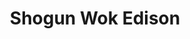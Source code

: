 ---
layout: place
title: Shogun Wok Edison
permalink: /new-jersey/edison/shogun-wok-edison.html
stateAbbr: NJ
stateName: New Jersey
cityName: Edison
seo:
  type: restaurant
  links: null
place_id: ChIJnyhPvGy2w4kRng53c7RlEY0
photos:
  - name: >-
      places/ChIJnyhPvGy2w4kRng53c7RlEY0/photos/AeeoHcKH-FqTuLMyOIes-rSIXQz-2V4BDQqgdRcDCcYFbkKJedJMuERKu1IGxut-TXWyE6KQi1tuS7lmaG4Qsm1vWVUNCwH60UER3gxnesVaAM9yd-20Hk3wqXuuXas0rbBgUxg5sH0SQDb76tT-QzTYQLT6wEzUQRTGQPYDa07IyaVD4CjiO-1heG6U0pJOUyNse6U-8lorGMEmJtwBpfJ2Za3ygvuGLNgIPbzdf6iTTFZmHs9TECMgjpsgpbm1eATsx_KqxUtkJKqSWoZTlRjwz6qA-8vQyOQt16Gi2lqgl7DTdWcH6DQEiwszmo-TwUHtiTvVX1N9J2L30_HNKf-BjOg-_bRzjdPWk6y57YrvQg8lbPzYScHqUlHpd2Rtl_VtyDOz4srwFD5-zHFNVvf0w_hgT1M3eFntM77d7f8nnF1Vow
    widthPx: 4032
    heightPx: 3024
    authorAttributions:
      - displayName: Angela Luo
        uri: https://maps.google.com/maps/contrib/112524065815804160539
        photoUri: >-
          https://lh3.googleusercontent.com/a/ACg8ocIjJSokqU2tBspWyGFgc1hdZEZrbZqyPTXN7KKbVOv8Zsg60w=s100-p-k-no-mo
    flagContentUri: >-
      https://www.google.com/local/imagery/report/?cb_client=maps_api_places.places_api&image_key=!1e10!2sCIHM0ogKEICAgICdo7_8Gw&hl=en-US
    googleMapsUri: >-
      https://www.google.com/maps/place//data=!3m4!1e2!3m2!1sCIHM0ogKEICAgICdo7_8Gw!2e10!4m2!3m1!1s0x89c3b66cbc4f289f:0x8d1165b473770e9e
  - name: >-
      places/ChIJnyhPvGy2w4kRng53c7RlEY0/photos/AeeoHcJ2LPyXiDcv_nyJoL062oLCtDqdbgpq8JBsMS3fKBfItLYV_HeIw_vhCQKtWnmYLF247SNItd5bvpQpbZczZSA8rndrtZLtldtVC1xOVBEErCi8csYbfXQKrj8NvtmkxMA6X0YmZ70N_I3FAO_gzczA3vw4wZ09xfqCuOL2X0vk0RkNY4bUvv6ZY2d3Ru-0rz8FugCZwKkqlwr9zu0nEhVxybPZMa1c4kZ16e98TsIj8HXJvT1lICC_8idcvx9em6ddz9rGwAGLxQW1gXBZhpaZivJjrSlHd9-iv4lDtIBf69HZE_oz3IKGVBvGHPYMoEzCiprbL-X1_Th4VSTN3nmXcQK_MOfyd-mAOtLMiN_F21rsb6RSrzJPEtEqNEPWsHHSfWD_OzENTQAN1TtOd693vl1MhZdeOzjh7YBA0IzkzKkS
    widthPx: 4032
    heightPx: 3024
    authorAttributions:
      - displayName: yaxin chen
        uri: https://maps.google.com/maps/contrib/115287425017088656667
        photoUri: >-
          https://lh3.googleusercontent.com/a/ACg8ocK_VFLwHnBS_lgiJzxpdLYJ8JoF1t86QpmLojHrB10IHrMSTw=s100-p-k-no-mo
    flagContentUri: >-
      https://www.google.com/local/imagery/report/?cb_client=maps_api_places.places_api&image_key=!1e10!2sCIHM0ogKEICAgID9xqa4zwE&hl=en-US
    googleMapsUri: >-
      https://www.google.com/maps/place//data=!3m4!1e2!3m2!1sCIHM0ogKEICAgID9xqa4zwE!2e10!4m2!3m1!1s0x89c3b66cbc4f289f:0x8d1165b473770e9e
  - name: >-
      places/ChIJnyhPvGy2w4kRng53c7RlEY0/photos/AeeoHcIvHqrVOMojzKgjF489BsAFZqLi5ZEpsreT0Ioub0QeLYZJ5Yy30DxaUteOJQUH-UTL3sg8gXL4MzxOrg4I1W4umwiEuINaCW5OJhBSuTjDZmeBzGTulXwtGmDOWE4p9LPsYCaLtgOz9gYjJOrUO-OYTQQ_eHMm4Q0ZqUvtMtNZy1qdWPjgkmmf8-vCnmXu61NQpK5IimYZdugMAd52IhTJ5KBddN-5lcho28Ts9lIKVj4n_cbGsYmjQ0Y8lGB5ZW-ynYYlEODqF_vg6872rNIKRqVXsiqwCBhksHxwbho08Upi0NcKe13Cc9F4_6ieQixY3d7DprtDeFLu8SOh0GiyGRutRJ3b9wDhex0WU0c8DfCsu2EAFOdaYE0Od9SqSmByODNlu2-TKjfVkTaywWkm9_bA52_aHL1oLG_juJlsXUPJ
    widthPx: 4032
    heightPx: 3024
    authorAttributions:
      - displayName: minh phanh
        uri: https://maps.google.com/maps/contrib/114037121680115854554
        photoUri: >-
          https://lh3.googleusercontent.com/a/ACg8ocKH56f39-k7CoWBxMaUa5hTY4RQWOnPMZB1-2b96o0XXwA5NA=s100-p-k-no-mo
    flagContentUri: >-
      https://www.google.com/local/imagery/report/?cb_client=maps_api_places.places_api&image_key=!1e10!2sCIHM0ogKEICAgICDpL_-iAE&hl=en-US
    googleMapsUri: >-
      https://www.google.com/maps/place//data=!3m4!1e2!3m2!1sCIHM0ogKEICAgICDpL_-iAE!2e10!4m2!3m1!1s0x89c3b66cbc4f289f:0x8d1165b473770e9e
  - name: >-
      places/ChIJnyhPvGy2w4kRng53c7RlEY0/photos/AeeoHcK-GCz4VxFivZ_NWvYOsjz4sRK_N8vs5HniJgWUo1RrpQfJXJOFTtjPaxmDVxVdw3TOmLfPftmUUHoWRkdoBne5ERSAQLlAtvy7BcphGrXv-UvPVVP5OwBh8C1p9MB9JyeizIIoYXFyp7bsaqKJZ-rDDwd46gAwjUmn07UEWOPLtqedSirFaZDFPz4wjC9Kpm_6wClRFWDWVwnizRY2NPdkb2UoE8oiyssDIo_UVtlTjPYk5iHc1oCq5nhDuNOLQh127oIgdD2RRO-ODo_ndASpRL0u0S-RYu7Vl0JrFanmA_-dF3ESnJZUhaIgROVSK7TLnjhPMH4du0Sbn58mnDB3WoZEBB5VAb7NjjZIFLZ9hHdakB1mOOMYI65K4EBVsNGHmRpg_pTRVKZkLVeGAFEBuNDvB2giIHNUMLCDh4sPvVPJ
    widthPx: 4032
    heightPx: 3024
    authorAttributions:
      - displayName: Angela Luo
        uri: https://maps.google.com/maps/contrib/115272119996465579405
        photoUri: >-
          https://lh3.googleusercontent.com/a-/ALV-UjUGVOELFbXYymvdLK9Q--qS7rLuWkX6OE3O8n0NH8dn5ZCbdxHQ=s100-p-k-no-mo
    flagContentUri: >-
      https://www.google.com/local/imagery/report/?cb_client=maps_api_places.places_api&image_key=!1e10!2sCIHM0ogKEICAgIDDyKKDyQE&hl=en-US
    googleMapsUri: >-
      https://www.google.com/maps/place//data=!3m4!1e2!3m2!1sCIHM0ogKEICAgIDDyKKDyQE!2e10!4m2!3m1!1s0x89c3b66cbc4f289f:0x8d1165b473770e9e
  - name: >-
      places/ChIJnyhPvGy2w4kRng53c7RlEY0/photos/AeeoHcIG1_MHI3iZPQwQ_4Ati2qEfEZcXKS6x12WdpCM-Si57FK0bS4BSdVOG3gjf0D64QniLp3nvUmAzZwXJaWgrxzbWKwwbvM4E7FVHxGDzQv8TbHAqPnWoUQyzG9o3NBUxFiTTAkcdVe_sHbGtv8GnvekJ6dz5ekGWj4y3G_UD4SN1KXcJnikusYh3R-YOeNjfbmMjsukpDKqfCzRhZxRW31cYGVg-eHx_skbAfnloH19IunKwD2Cy8xtw7jxES8OljdUTlB5-F7SnzsrFJKsQJ2MampyXP5EY1B-U4d8hBp8lM9iO_I5LyzeFM2PSqBFoCnWFporxNsOCCE9z6QAfGzF6TEUb1CbrPJQqVrkqVueu7qHM6gRuV6gCh928Jb4KNg4vm2SUzUBWN2gQ92u718YTEnygPDEV1hFhkyyY30
    widthPx: 3024
    heightPx: 4032
    authorAttributions:
      - displayName: RICARDO DIAZ
        uri: https://maps.google.com/maps/contrib/102508347900173319234
        photoUri: >-
          https://lh3.googleusercontent.com/a-/ALV-UjUtRfe1Y8XsXP_jkQzVAA6EsPsYOPWeSvQ33b_FGrM-Dp50g6OWkQ=s100-p-k-no-mo
    flagContentUri: >-
      https://www.google.com/local/imagery/report/?cb_client=maps_api_places.places_api&image_key=!1e10!2sCIHM0ogKEICAgIDcopmoVQ&hl=en-US
    googleMapsUri: >-
      https://www.google.com/maps/place//data=!3m4!1e2!3m2!1sCIHM0ogKEICAgIDcopmoVQ!2e10!4m2!3m1!1s0x89c3b66cbc4f289f:0x8d1165b473770e9e
  - name: >-
      places/ChIJnyhPvGy2w4kRng53c7RlEY0/photos/AeeoHcKPqvaxSBEoqn2olPYpe0WjotMyQw6HwSVK4qTYUDbcbGregC2G197vyr3C6LiPDcHpeWdPXdRmlBVwVtAKIcHzyXyueHxlyvd5BcXgYpFGDz4C-e9kAy9SE0aDoGG-IB3VnMkPkOOvQvNuRsD2imDTt2gHuKJKtHSdgL9bsFBNHxdyCNKp3GWOnLfMx4GCq_wfdPSINgRHofEIQObdpCt5Ox5qIgGGYQJzMOOajSQgKBu1ijNi4kgwf0fwtyNn5pGzGHNJL3do1pItb_X3X7NKAvICBa5gPyD4hvKBwDcXhLPRj8jXWyvV2P8w8ZF37uqpK9yNHgSmzQk0Hkxyibv_3mSIS8YAQT4U-Vs5Dg7gatAZkxRENFhsOlwojJgqatrfkviRYC4UQ_artt-19tEYRF3nR-25jLdtZaLNl6fwJSseM0DPHemsaDbwZ06r
    widthPx: 3024
    heightPx: 4032
    authorAttributions:
      - displayName: Rachael Chin
        uri: https://maps.google.com/maps/contrib/107965972665601840670
        photoUri: >-
          https://lh3.googleusercontent.com/a/ACg8ocIihSRpFuc6FeQfGc0ty2YPcHem5Yam-8E5JU1mxlP1lUNe=s100-p-k-no-mo
    flagContentUri: >-
      https://www.google.com/local/imagery/report/?cb_client=maps_api_places.places_api&image_key=!1e10!2sCIABIhADycKzfSsoN2ftsPYAAHOQ&hl=en-US
    googleMapsUri: >-
      https://www.google.com/maps/place//data=!3m4!1e2!3m2!1sCIABIhADycKzfSsoN2ftsPYAAHOQ!2e10!4m2!3m1!1s0x89c3b66cbc4f289f:0x8d1165b473770e9e
  - name: >-
      places/ChIJnyhPvGy2w4kRng53c7RlEY0/photos/AeeoHcKMlZiFBdN5U9binm7AFxL9dinj57R_a28mku8iu6bemIi1ptdOf1CEaVfO4yxXPw0iNwAdFgyW91A1gAQ5rlht6dffRJv27x2vtbXZMNOez-pxyAQZEykVzB-jxddxPYFo9Hn5udmgaPWQI84aXq-xOdERJIZD5yHuVkm_BWagdnhb9xay4Zc_LH-ML_IjLzyqEs2dUWCsGXNfGKBfRhsA3MCEgJpfQWVm4-zRDOk7hlTMALdBp9bE6Xno2rZ1tNRp6wRgYJyPYn6yVbwulKKviOHNTf_pIv4PCn754MxS4PqpztwqcbMjBJdFKTfjFZF2iRETaYLTxOxSKHkVd5bCUIR8kpCQRvvW0eLylN1A4BmsaH69qmBRX0TZBVJnHMlOlvEo-hnxzpBmYU8NgksoeyO6XeMNwol4CW-RDX9Fdw
    widthPx: 4032
    heightPx: 3024
    authorAttributions:
      - displayName: Angela Luo
        uri: https://maps.google.com/maps/contrib/112524065815804160539
        photoUri: >-
          https://lh3.googleusercontent.com/a/ACg8ocIjJSokqU2tBspWyGFgc1hdZEZrbZqyPTXN7KKbVOv8Zsg60w=s100-p-k-no-mo
    flagContentUri: >-
      https://www.google.com/local/imagery/report/?cb_client=maps_api_places.places_api&image_key=!1e10!2sCIHM0ogKEICAgICdo7_8Ww&hl=en-US
    googleMapsUri: >-
      https://www.google.com/maps/place//data=!3m4!1e2!3m2!1sCIHM0ogKEICAgICdo7_8Ww!2e10!4m2!3m1!1s0x89c3b66cbc4f289f:0x8d1165b473770e9e
  - name: >-
      places/ChIJnyhPvGy2w4kRng53c7RlEY0/photos/AeeoHcKbyILe6M-AzRJMmbIDGgpoeylOWa9r1n94JaMPTYsCjXlskb_TAhnvMSdjOBHbWCjPneJN_csPQ_7GZjoYDKQY9wPiDOvW7xsIZABd9vWUwjdGxvWDdTOXo1jxJlmo1jckahIlDLdH1E7D-HL7HgUFR4usixvpWibanXnYqo1cvX87tjwGFAEG6U0j24gDhAiPLx0ka6Rx_4LuFBQpCz39xCt_7QLF-p7pc4Z1WUAKmLohrGBXR4FWwahGUcmnu7P_1BbjvRLLdSsRV0WO2AIHnUjFfDNL93Hc-g5Yw1S5wUNGvTwpvKlHGMJeK4fmJ24kHj8LrXq_iTXl87mgt75JIy7kboOldOjQOOazjtOV8LwipCOjEFnOrHzkNliEJaMHcBNWe4i2N2TMn4gGS44SaG_ghlGrosN6YTnh9fBvfAE
    widthPx: 3024
    heightPx: 4032
    authorAttributions:
      - displayName: RICARDO DIAZ
        uri: https://maps.google.com/maps/contrib/102508347900173319234
        photoUri: >-
          https://lh3.googleusercontent.com/a-/ALV-UjUtRfe1Y8XsXP_jkQzVAA6EsPsYOPWeSvQ33b_FGrM-Dp50g6OWkQ=s100-p-k-no-mo
    flagContentUri: >-
      https://www.google.com/local/imagery/report/?cb_client=maps_api_places.places_api&image_key=!1e10!2sCIHM0ogKEICAgID8w9yRiQE&hl=en-US
    googleMapsUri: >-
      https://www.google.com/maps/place//data=!3m4!1e2!3m2!1sCIHM0ogKEICAgID8w9yRiQE!2e10!4m2!3m1!1s0x89c3b66cbc4f289f:0x8d1165b473770e9e
  - name: >-
      places/ChIJnyhPvGy2w4kRng53c7RlEY0/photos/AeeoHcIE8hMTPcAEqCWeRa3EK-__VQyyxbgIhxK87GB8FF5t658F83RX2nV9xmWzxY1mRsge7PoAegnoW4dSxOUA9QLFbmKBw9xTulQiuWyUfexuzGTfzM-IXb7VNglIqSqQRpS2pWzA5-z6PqXbEuQcsSneu1yQ6sOt4aKjSX2PzqpOwoCoIAx2Jm6Xl6V3xyQI8Ew1HQFfvhl4ebXR4OHD191QulAtyRr_cvcnYxOanqmzDkoVw7MDN_FWcAdA5RQuyTqZfNJsIYBMEMbZEYl1HcREMs1SLekrMH9OFszdjtzfUFxk46r5K4XrKFT3RckL6kgSDx0B5ryH2w63tZgl6jURJ7ZMQ73RslvmcIfGKPtCRi54vdutTPZiCcYiKo3eRcnqiDCrAf75bNboDoCIUeNFt94TrlJozneRLhIHNpTvDA
    widthPx: 3024
    heightPx: 4032
    authorAttributions:
      - displayName: Raymond Chesley
        uri: https://maps.google.com/maps/contrib/105374029818113424980
        photoUri: >-
          https://lh3.googleusercontent.com/a-/ALV-UjVSPNKSpeFklMlIGU1AZXGotYmMvjBn6nbMC0-M5n-otqIRf3k=s100-p-k-no-mo
    flagContentUri: >-
      https://www.google.com/local/imagery/report/?cb_client=maps_api_places.places_api&image_key=!1e10!2sCIHM0ogKEICAgIDCxOqedg&hl=en-US
    googleMapsUri: >-
      https://www.google.com/maps/place//data=!3m4!1e2!3m2!1sCIHM0ogKEICAgIDCxOqedg!2e10!4m2!3m1!1s0x89c3b66cbc4f289f:0x8d1165b473770e9e
  - name: >-
      places/ChIJnyhPvGy2w4kRng53c7RlEY0/photos/AeeoHcLIz_uPqWbwg4MY5SPpIu2YS3Zkb1nljAcnf4xAL0sR4foGnESUDQ-pqBD88_kcubLOoulG4-rWgRC5_EeR0WovumKmBVEb8CTh91Q9UAOXeTVJyEFC4KsMLz1-16ubY4j6SGkuHsAMdBhfOcXzvvLDXJugFgY3_L3CHua8Pm4sSApTFrUxcutC4xJWvDs117koI4bdTrrErCuJpt1qrZT25AXgxEUlbiiaExBBvs-h4DqgxWEM4HOhagcw3k3XPXKty2Mw16aqAkdTyltWRlqciyHdlQG-7vgxlirjXLGD64HQeHzYYLJmhOoxlRkxJM6QbCE2c9iQXwQvUaPfdvo_-G0bYSt8zRzHu7lZHSV7acmMhhbpbfz_Fsv64xLDg86h_7Sa1mFnsr3HRdBrg8d2FYBI3R4ixb9d7Swy77ziFUE
    widthPx: 4032
    heightPx: 3024
    authorAttributions:
      - displayName: RICARDO DIAZ
        uri: https://maps.google.com/maps/contrib/102508347900173319234
        photoUri: >-
          https://lh3.googleusercontent.com/a-/ALV-UjUtRfe1Y8XsXP_jkQzVAA6EsPsYOPWeSvQ33b_FGrM-Dp50g6OWkQ=s100-p-k-no-mo
    flagContentUri: >-
      https://www.google.com/local/imagery/report/?cb_client=maps_api_places.places_api&image_key=!1e10!2sCIHM0ogKEICAgIDcqubrxAE&hl=en-US
    googleMapsUri: >-
      https://www.google.com/maps/place//data=!3m4!1e2!3m2!1sCIHM0ogKEICAgIDcqubrxAE!2e10!4m2!3m1!1s0x89c3b66cbc4f289f:0x8d1165b473770e9e
address: 251 N Lafayette Rd, Edison, NJ 08837, USA
street: 251 N Lafayette Rd
city: Edison
state: NJ
zip: '08837'
country: USA
neighborhood: null
latitude: '40.547161'
longitude: '-74.329329'
accessibility_options:
  wheelchairAccessibleEntrance: false
  wheelchairAccessibleSeating: false
business_status: OPERATIONAL
name: Shogun Wok Edison
google_maps_links:
  directionsUri: >-
    https://www.google.com/maps/dir//''/data=!4m7!4m6!1m1!4e2!1m2!1m1!1s0x89c3b66cbc4f289f:0x8d1165b473770e9e!3e0
  placeUri: https://maps.google.com/?cid=10165017659657621150
  writeAReviewUri: >-
    https://www.google.com/maps/place//data=!4m3!3m2!1s0x89c3b66cbc4f289f:0x8d1165b473770e9e!12e1
  reviewsUri: >-
    https://www.google.com/maps/place//data=!4m4!3m3!1s0x89c3b66cbc4f289f:0x8d1165b473770e9e!9m1!1b1
  photosUri: >-
    https://www.google.com/maps/place//data=!4m3!3m2!1s0x89c3b66cbc4f289f:0x8d1165b473770e9e!10e5
primary_type: Chinese Restaurant
opening_hours:
  regular: null
  current: null
secondary_opening_hours:
  regular:
    weekdayDescriptions: null
    type: null
  current:
    weekdayDescriptions: null
    type: null
phone: null
price_level: null
price_range: null
rating: null
rating_count: 0
website: null
description: >-
  Discover Shogun Wok Edison in Edison, NJ$$$Shogun Wok Edison in Edison, NJ,
  provides a laid-back spot for enjoying a mix of Asian flavors, blending
  traditional Chinese dishes with fresh sushi options that appeal to those
  seeking variety in their meals. This eatery stands out for its relaxed
  atmosphere, where diners can savor comforting lo mein alongside
  Japanese-inspired rolls and Thai influences, making it a versatile choice for
  casual outings. The menu highlights fresh ingredients and diverse culinary
  styles, catering to anyone looking for reliable sushi restaurants in the area
  that offer more than just standard fare. Whether you're in the mood for
  something light or hearty, the combination of authentic tastes ensures a
  satisfying experience that draws in locals and visitors alike.
generative_summary: >-
  Discover Shogun Wok Edison in Edison, NJ$$$Shogun Wok Edison in Edison, NJ,
  provides a laid-back spot for enjoying a mix of Asian flavors, blending
  traditional Chinese dishes with fresh sushi options that appeal to those
  seeking variety in their meals. This eatery stands out for its relaxed
  atmosphere, where diners can savor comforting lo mein alongside
  Japanese-inspired rolls and Thai influences, making it a versatile choice for
  casual outings. The menu highlights fresh ingredients and diverse culinary
  styles, catering to anyone looking for reliable sushi restaurants in the area
  that offer more than just standard fare. Whether you're in the mood for
  something light or hearty, the combination of authentic tastes ensures a
  satisfying experience that draws in locals and visitors alike.
generative_disclosure: Summarized by AI using the Grok-3-Mini model.
reviews: null
review_summary: >-
  What Customers Are Saying$$$Although specific reviews for Shogun Wok aren't
  readily available, feedback from similar spots often highlights the appeal of
  its approachable Asian menu, with many appreciating the fresh sushi and
  well-prepared Chinese classics that hit the spot for everyday diners. Folks
  frequently mention the variety of options as a plus, noting how it caters to
  different tastes without overwhelming the palate, which keeps things feeling
  welcoming and unpretentious. Overall, the general buzz suggests this place
  delivers solid value for those hunting for top-rated sushi near Edison, with
  honest mentions of its flavorful dishes making it a go-to for relaxed group
  meals. While experiences can vary, the positive undertones point to it being a
  reliable choice for anyone craving Japanese and Chinese eats close to home,
  encouraging a casual stop-in for a satisfying bite.
review_disclosure: Summarized by AI using the Grok-3-Mini model.
parking_options: null
payment_options: null
allow_dogs: null
curbside_pickup: null
delivery: null
dine_in: null
good_for_children: null
good_for_groups: null
good_for_sports: null
live_music: null
menu_for_children: null
outdoor_seating: null
reservable: null
restroom: null
serves_beer: null
serves_breakfast: null
serves_brunch: null
serves_cocktails: null
serves_coffee: null
serves_dinner: null
serves_dessert: null
serves_lunch: null
serves_vegetarian_food: null
serves_wine: null
takeout: null
update_category: pro
places_description: null

---